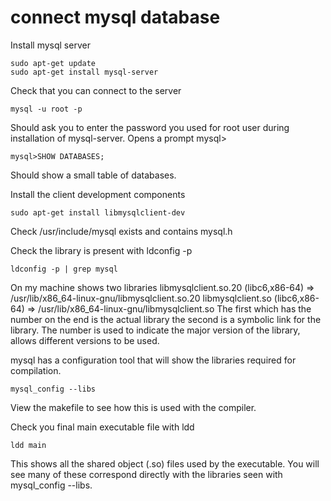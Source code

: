 # connect mysql database

Install mysql server
```
sudo apt-get update
sudo apt-get install mysql-server
```

Check that you can connect to the server
```
mysql -u root -p
```
Should ask you to enter the password you used for root user during installation of mysql-server.
Opens a prompt mysql>

```
mysql>SHOW DATABASES;
```
Should show a small table of databases.

Install the client development components
```
sudo apt-get install libmysqlclient-dev
```
Check /usr/include/mysql exists and contains mysql.h

Check the library is present with ldconfig -p
```
ldconfig -p | grep mysql
```
On my machine shows two libraries
        libmysqlclient.so.20 (libc6,x86-64) => /usr/lib/x86_64-linux-gnu/libmysqlclient.so.20
	libmysqlclient.so (libc6,x86-64) => /usr/lib/x86_64-linux-gnu/libmysqlclient.so
The first which has the number on the end is the actual library the second is a symbolic link for the library. The number is used to indicate the major version of the library, allows different versions to be used.


mysql has a configuration tool that will show the libraries required for compilation.
```
mysql_config --libs
```
View the makefile to see how this is used with the compiler.

Check you final main executable file with ldd
```
ldd main
```
This shows all the shared object (.so) files used by the executable. You will see many of these correspond directly with the libraries seen with mysql_config --libs.


